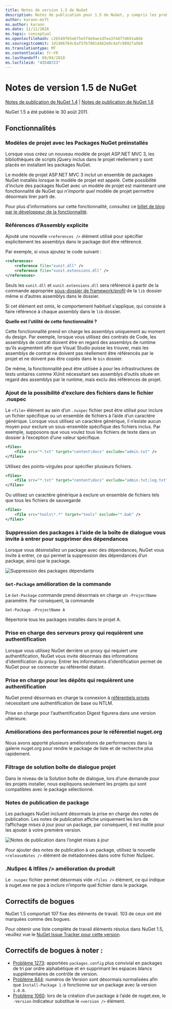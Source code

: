 ```yaml
---
title: Notes de version 1.5 de NuGet
description: Notes de publication pour 1.5 de NuGet, y compris les problèmes connus, les correctifs de bogues, les fonctionnalités ajoutées et les dcr.
author: karann-msft
ms.author: karann
ms.date: 11/11/2016
ms.topic: conceptual
ms.openlocfilehash: c2b549f65e675e5fde9ae1dfea3f44f7d691a86b
ms.sourcegitcommit: 1d1406764c6af5fb7801d462e0c4afc9092fa569
ms.translationtype: MT
ms.contentlocale: fr-FR
ms.lasthandoff: 09/04/2018
ms.locfileid: "43548723"
---
```

# <a name="nuget-15-release-notes"></a>Notes de version 1.5 de NuGet

[Notes de publication de NuGet 1.4](../release-notes/nuget-1.4.md) | [Notes de publication de NuGet 1.6](../release-notes/nuget-1.6.md)

NuGet 1.5 a été publiée le 30 août 2011.

## <a name="features"></a>Fonctionnalités

### <a name="project-templates-with-preinstalled-nuget-packages"></a>Modèles de projet avec les Packages NuGet préinstallés
Lorsque vous créez un nouveau modèle de projet ASP.NET MVC 3, les bibliothèques de scripts jQuery inclus dans le projet réellement y sont placés en installant les packages NuGet.

Le modèle de projet ASP.NET MVC 3 inclut un ensemble de packages NuGet installés lorsque le modèle de projet est appelé. Cette possibilité d’inclure des packages NuGet avec un modèle de projet est maintenant une fonctionnalité de NuGet qui _n’importe quel_ modèle de projet permettre désormais tirer parti de.

Pour plus d’informations sur cette fonctionnalité, consultez ce [billet de blog par le développeur de la fonctionnalité](http://blogs.msdn.com/b/marcinon/archive/2011/07/08/project-templates-and-preinstalled-nuget-packages.aspx).

### <a name="explicit-assembly-references"></a>Références d’Assembly explicite

Ajouté une nouvelle `<references />` élément utilisé pour spécifier explicitement les assemblys dans le package doit être référencé.

Par exemple, si vous ajoutez le code suivant :

```xml
<references>
    <reference file="xunit.dll" />
    <reference file="xunit.extensions.dll" />
</references>
```

Seuls les `xunit.dll` et `xunit.extensions.dll` sera référencé à partir de la commande appropriée [sous-dossier de framework/profil](../reference/nuspec.md#explicit-assembly-references) de la `lib` dossier même si d’autres assemblys dans le dossier.

Si cet élément est omis, le comportement habituel s’applique, qui consiste à faire référence à chaque assembly dans le `lib` dossier.

__Quelle est l’utilité de cette fonctionnalité ?__

Cette fonctionnalité prend en charge les assemblys uniquement au moment du design. Par exemple, lorsque vous utilisez des contrats de Code, les assemblys de contrat doivent être en regard des assemblys de runtime qu’ils augmentent afin que Visual Studio puisse les trouver, mais les assemblys de contrat ne doivent pas réellement être référencés par le projet et ne doivent pas être copiés dans le `bin` dossier.

De même, la fonctionnalité peut être utilisée à pour les infrastructures de tests unitaires comme XUnit nécessitant ses assemblys d’outils située en regard des assemblys par le runtime, mais exclu des références de projet.

### <a name="added-ability-to-exclude-files-in-the-nuspec"></a>Ajout de la possibilité d’exclure des fichiers dans le fichier .nuspec
Le `<file>` élément au sein d’un `.nuspec` fichier peut être utilisé pour inclure un fichier spécifique ou un ensemble de fichiers à l’aide d’un caractère générique. Lorsque vous utilisez un caractère générique, il n’existe aucun moyen pour exclure un sous-ensemble spécifique des fichiers inclus. Par exemple, supposons que vous voulez tous les fichiers de texte dans un dossier à l’exception d’une valeur spécifique.

```xml
<files>
    <file src="*.txt" target="content\docs" exclude="admin.txt" />
</files>
```

Utilisez des points-virgules pour spécifier plusieurs fichiers.

```xml
<files>
    <file src="*.txt" target="content\docs" exclude="admin.txt;log.txt" />
</files>
```

Ou utilisez un caractère générique à exclure un ensemble de fichiers tels que tous les fichiers de sauvegarde

```xml
<files>
    <file src="tools\*.*" target="tools" exclude="*.bak" />
</files>
```

### <a name="removing-packages-using-the-dialog-prompts-to-remove-dependencies"></a>Suppression des packages à l’aide de la boîte de dialogue vous invite à entrer pour supprimer des dépendances
Lorsque vous désinstallez un package avec des dépendances, NuGet vous invite à entrer, ce qui permet la suppression des dépendances d’un package, ainsi que le package.

![Suppression des packages dépendants](./media/remove-dependent-packages.png)


### <a name="get-package-command-improvement"></a>`Get-Package` amélioration de la commande
Le `Get-Package` commande prend désormais en charge un `-ProjectName` paramètre. Par conséquent, la commande

    Get-Package –ProjectName A

Répertorie tous les packages installés dans le projet A.

### <a name="support-for-proxies-that-require-authentication"></a>Prise en charge des serveurs proxy qui requièrent une authentification
Lorsque vous utilisez NuGet derrière un proxy qui requiert une authentification, NuGet vous invite désormais des informations d’identification du proxy. Entrer les informations d’identification permet de NuGet pour se connecter au référentiel distant.

### <a name="support-for-repositories-that-require-authentication"></a>Prise en charge pour les dépôts qui requièrent une authentification
NuGet prend désormais en charge la connexion à [référentiels privés](../hosting-packages/local-feeds.md) nécessitant une authentification de base ou NTLM.

Prise en charge pour l’authentification Digest figurera dans une version ultérieure.

### <a name="performance-improvements-to-the-nugetorg-repository"></a>Améliorations des performances pour le référentiel nuget.org
Nous avons apporté plusieurs améliorations de performances dans la galerie nuget.org pour rendre le package de liste et de recherche plus rapidement.

### <a name="solution-dialog-project-filtering"></a>Filtrage de solution boîte de dialogue projet
Dans le niveau de la Solution boîte de dialogue, lors d’une demande pour les projets installer, nous expliquons seulement les projets qui sont compatibles avec le package sélectionné.

### <a name="package-release-notes"></a>Notes de publication de package
Les packages NuGet incluent désormais la prise en charge des notes de publication. Les notes de publication affiche uniquement les lors de l’affichage _mises à jour_ pour un package, par conséquent, il est inutile pour les ajouter à votre première version.

![Notes de publication dans l’onglet mises à jour](./media/manage-nuget-packages-release-notes.png)

Pour ajouter des notes de publication à un package, utilisez la nouvelle `<releaseNotes />` élément de métadonnées dans votre fichier NuSpec.

### <a name="nuspec-ltfiles-gt-improvement"></a>.NuSpec & ltfiles /&gt; amélioration du produit
Le `.nuspec` fichier permet désormais vide `<files />` élément, ce qui indique à nuget.exe ne pas à inclure n’importe quel fichier dans le package.

## <a name="bug-fixes"></a>Correctifs de bogues
NuGet 1.5 comportait 107 fixe des éléments de travail. 103 de ceux ont été marquées comme des bogues.

Pour obtenir une liste complète de travail éléments résolus dans NuGet 1.5, veuillez vue le [NuGet Issue Tracker pour cette version](http://nuget.codeplex.com/workitem/list/advanced?keyword=&status=All&type=All&priority=All&release=NuGet%201.5&assignedTo=All&component=All&sortField=Summary&sortDirection=Descending&page=0).

## <a name="bug-fixes-worth-noting"></a>Correctifs de bogues à noter :

* [Problème 1273](http://nuget.codeplex.com/workitem/1273): apportées `packages.config` plus convivial en packages de tri par ordre alphabétique et en supprimant les espaces blancs supplémentaires de contrôle de version.
* [Problème 844](http://nuget.codeplex.com/workitem/844): numéros de Version sont désormais normalisées afin que `Install-Package 1.0` fonctionne sur un package avec la version `1.0.0`.
* [Problème 1060](http://nuget.codeplex.com/workitem/1060): lors de la création d’un package à l’aide de nuget.exe, le `-Version` indicateur substitue le `<version />` élément.
